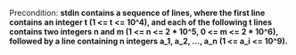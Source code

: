 Precondition: **stdin contains a sequence of lines, where the first line contains an integer t (1 <= t <= 10^4), and each of the following t lines contains two integers n and m (1 <= n <= 2 * 10^5, 0 <= m <= 2 * 10^6), followed by a line containing n integers a_1, a_2, ..., a_n (1 <= a_i <= 10^9).**